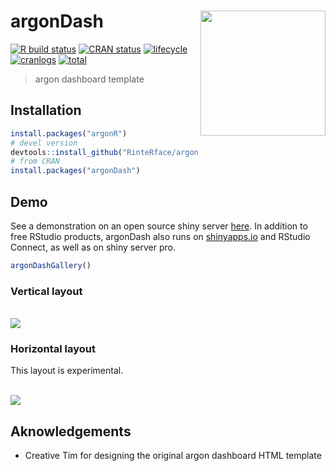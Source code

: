 # argonDash <img src="http://www.rinterface.com/inst/images/argonDash.svg" width=200 align="right" />

[![R build status](https://github.com/RinteRface/argonDash/workflows/R-CMD-check/badge.svg)](https://github.com/RinteRface/argonDash/actions)
[![CRAN status](https://www.r-pkg.org/badges/version/argonDash)](https://cran.r-project.org/package=argonDash)
[![lifecycle](https://img.shields.io/badge/lifecycle-maturing-ff69b4.svg)](https://www.tidyverse.org/lifecycle/#maturing)
[![cranlogs](https://cranlogs.r-pkg.org/badges/argonDash)](https://cran.r-project.org/package=argonDash)
[![total](https://cranlogs.r-pkg.org/badges/grand-total/argonDash)](https://www.rpackages.io/package/argonDash)

> argon dashboard template

## Installation

```r
install.packages("argonR")
# devel version
devtools::install_github("RinteRface/argonDash")
# from CRAN
install.packages("argonDash")
```

## Demo

See a demonstration on an open source shiny server [here](https://rinterface.com/shiny/argonDash/).
In addition to free RStudio products, argonDash also runs on 
[shinyapps.io](https://dgranjon.shinyapps.io/argonDashDemo/) and RStudio Connect, as well as on shiny server pro.

```r
argonDashGallery()
```

### Vertical layout
<br>
<a href="https://rinterface.com/shiny/argonDash/" target="_blank"><img src="man/figures/argonDashDemo.png"></a>

### Horizontal layout

This layout is experimental.

<br>
<a href="https://rinterface.com/shiny/argonDash/" target="_blank"><img src="man/figures/argonDashDemo_horizontal.png"></a>

## Aknowledgements

* Creative Tim for designing the original argon dashboard HTML template
